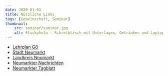 ```yaml
---
date: 2020-01-01
title: Nützliche Links
tags: [Gemeinschaft, Seminar]
thumbnail: 
    src: seminar/seminar.jpg
    alt: Stockphoto - Schreibtisch mit Unterlagen, Getränken und Laptop
---
```



- <a href="http://www.isb-gym8-lehrplan.de/">Lehrplan G8</a>
- <a href="http://www.neumarkt.de/">Stadt Neumarkt</a>
- <a href="http://www.landkreis-neumarkt.de/">Landkreis Neumarkt</a>
- <a href="http://www.nm-online.de/">Neumarkter Nachrichten</a>
- <a href="http://www.neumarkter-tagblatt.de/">Neumarkter Tagblatt </a>
